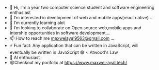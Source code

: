 - 👋 Hi, I’m a year two computer science student and software engineering enthusiast
- 👀 I’m interested in development of web and mobile apps(react native) ...
- 🌱 I’m currently learning alot 
- 💞️ I’m looking to collaborate on Open source web,mobile apps  and intership opportunities in software development....
- 📫 How to reach me maxwelayal9563@gmail.com ...
- ⚡ Fun fact: Any application that can be written in JavaScript, will eventually be written in JavaScript 😄 ~ Atwood's Law 
- 🚀 AI enthusiast
- 😎Checkout my porifolio at https://www.maxwel-ayal.tech/

<!---
ayalasher/ayalasher is a ✨ special ✨ repository because its `README.md` (this file) appears on your GitHub profile.
You can click the Preview link to take a look at your changes.
--->
